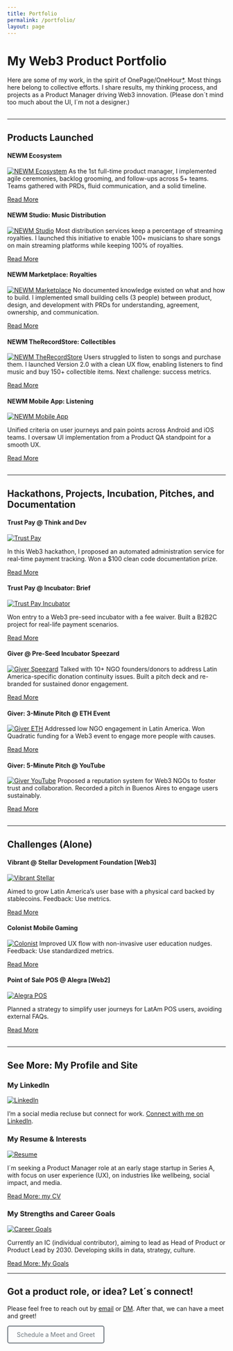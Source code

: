 ```yaml
---
title: Portfolio
permalink: /portfolio/
layout: page
---
```

<!-- Portfolio content with images from ramoneando-archive -->
<!-- Portfolio with bio, OnePage/OneHour spirit, and images from ramoneando-archive -->
<!-- Site logo and title 
<div style="display: flex; align-items: center; gap: 10px;">
  <img src="/assets/images/logo.png" alt="Site Logo" style="height: 40px;">
</div>
-->

# My Web3 Product Portfolio

Here are some of my work, in the spirit of OnePage/OneHour[*](https://www.onepageonehour.com/about). Most things here belong to collective efforts. I share results, my thinking process, and projects as a Product Manager driving Web3 innovation. (Please don´t mind too much about the UI, I´m not a designer.)

<!-- 
<a href="/docs/benji-goals.pdf" style="display: inline-block; padding: 10px 20px; border: 2px solid #6c757d; color: #6c757d; text-decoration: none; border-radius: 5px; background-color: transparent;" onmouseover="this.style.backgroundColor='#6c757d'; this.style.color='white';" onmouseout="this.style.backgroundColor='transparent'; this.style.color='#6c757d';">Here are my goals</a>
-->

<!-- # Web3 Products Launched -->

<hr style="margin: 30px 0;">


## Products Launched

#### NEWM Ecosystem
[![NEWM Ecosystem](/assets/images/newm.png)](https://newm.io/)
As the 1st full-time product manager, I implemented agile ceremonies, backlog grooming, and follow-ups across 5+ teams. Teams gathered with PRDs, fluid communication, and a solid timeline.

[Read More](https://newm.io/)

#### NEWM Studio: Music Distribution
[![NEWM Studio](/assets/images/newm-studio.png)](https://newm.studio/)
Most distribution services keep a percentage of streaming royalties. I launched this initiative to enable 100+ musicians to share songs on main streaming platforms while keeping 100% of royalties.

[Read More](https://newm.studio/)

#### NEWM Marketplace: Royalties
[![NEWM Marketplace](/assets/images/newm-mrkt.png)](https://marketplace.newm.io/)
No documented knowledge existed on what and how to build. I implemented small building cells (3 people) between product, design, and development with PRDs for understanding, agreement, ownership, and communication.

[Read More](https://marketplace.newm.io/)

#### NEWM TheRecordStore: Collectibles
[![NEWM TheRecordStore](/assets/images/newm-trs.png)](https://recordstore.newm.io/)
Users struggled to listen to songs and purchase them. I launched Version 2.0 with a clean UX flow, enabling listeners to find music and buy 150+ collectible items. Next challenge: success metrics.

[Read More](https://recordstore.newm.io/)

#### NEWM Mobile App: Listening
[![NEWM Mobile App](/assets/images/newm-app.png)](https://newm.io/app/)

Unified criteria on user journeys and pain points across Android and iOS teams. I oversaw UI implementation from a Product QA standpoint for a smooth UX.

[Read More](https://newm.io/app/)

<hr style="margin: 30px 0;">

## Hackathons, Projects, Incubation, Pitches, and Documentation

#### Trust Pay @ Think and Dev
[![Trust Pay](/assets/images/trust-pay.png)](https://github.com/naihloan/hackaton-web3)

In this Web3 hackathon, I proposed an automated administration service for real-time payment tracking. Won a $100 clean code documentation prize.

[Read More](https://github.com/naihloan/hackaton-web3)

#### Trust Pay @ Incubator: Brief
[![Trust Pay Incubator](/assets/images/trust-pay-brief.png)](https://github.com/naihloan/giver/blob/main/docs/trust-pay--brief.pdf)

Won entry to a Web3 pre-seed incubator with a fee waiver. Built a B2B2C project for real-life payment scenarios.

[Read More](https://github.com/naihloan/giver/blob/main/docs/trust-pay--brief.pdf)

#### Giver @ Pre-Seed Incubator Speezard
[![Giver Speezard](/assets/images/giver-mrkt.png)](https://github.com/naihloan/giver)
Talked with 10+ NGO founders/donors to address Latin America-specific donation continuity issues. Built a pitch deck and re-branded for sustained donor engagement.

[Read More](https://github.com/naihloan/giver)

#### Giver: 3-Minute Pitch @ ETH Event
[![Giver ETH](/assets/images/banner.png)](https://youtu.be/0ZllEEaVkq0?t=5203)
Addressed low NGO engagement in Latin America. Won Quadratic funding for a Web3 event to engage more people with causes.

[Read More](https://youtu.be/0ZllEEaVkq0?t=5203)

#### Giver: 5-Minute Pitch @ YouTube
[![Giver YouTube](/assets/images/giver-deck.png)](https://www.youtube.com/watch?v=Dcx3DsDvrno)
Proposed a reputation system for Web3 NGOs to foster trust and collaboration. Recorded a pitch in Buenos Aires to engage users sustainably.

[Read More](https://www.youtube.com/watch?v=Dcx3DsDvrno)

<hr style="margin: 30px 0;">

## Challenges (Alone)

#### Vibrant @ Stellar Development Foundation [Web3]
[![Vibrant Stellar](/assets/images/vibrant.png)](https://docs.google.com/document/d/1ygYA8fO-ZA_NEzBkLzPoG_tR7nwmIj_Q/)

Aimed to grow Latin America’s user base with a physical card backed by stablecoins. Feedback: Use metrics.

[Read More](https://docs.google.com/document/d/1ygYA8fO-ZA_NEzBkLzPoG_tR7nwmIj_Q/)

#### Colonist Mobile Gaming
[![Colonist](/assets/images/colonist.png)](https://docs.google.com/document/d/1tJtLP1rMluoYfjqvYuyJo90zgD811KbqSY43Qj_azM0/)
Improved UX flow with non-invasive user education nudges. Feedback: Use standardized metrics.

[Read More](https://docs.google.com/document/d/1tJtLP1rMluoYfjqvYuyJo90zgD811KbqSY43Qj_azM0/)

#### Point of Sale POS @ Alegra [Web2]
[![Alegra POS](/assets/images/alegra.png)](https://docs.google.com/document/d/1qe4MEC31eJdNm-yosAH_QAoG6NvtATbmNh8UduGztxI/)

Planned a strategy to simplify user journeys for LatAm POS users, avoiding external FAQs.

[Read More](https://docs.google.com/document/d/1qe4MEC31eJdNm-yosAH_QAoG6NvtATbmNh8UduGztxI/)

<hr style="margin: 30px 0;">

## See More: My Profile and Site

### My LinkedIn
[![LinkedIn](/assets/images/linkedin.png)](https://linkedin.com/in/bj-pm)

I’m a social media recluse but connect for work. [Connect with me on LinkedIn](https://linkedin.com/in/bj-pm).



### My Resume & Interests
[![Resume](/assets/images/resume.png)](/docs/benji-cv.pdf)

I´m seeking a Product Manager role at an early stage startup in Series A, with focus on user experience (UX), on industries like wellbeing, social impact, and media.

[Read More: my CV](/docs/benji-cv.pdf)



### My Strengths and Career Goals
[![Career Goals](/assets/images/strengths.png)](/docs/benji-goals.pdf)

Currently an IC (individual contributor), aiming to lead as Head of Product or Product Lead by 2030. Developing skills in data, strategy, culture.

[Read More: My Goals](/docs/benji-goals.pdf)

<!--
<a href="/docs/benji-goals.pdf" style="display: inline-block; padding: 10px 20px; border: 2px solid #6c757d; color: #6c757d; text-decoration: none; border-radius: 5px; background-color: transparent;" onmouseover="this.style.backgroundColor='#6c757d'; this.style.color='white';" onmouseout="this.style.backgroundColor='transparent'; this.style.color='#6c757d';">Read More About My Goals</a>

<a href="/about/" style="display: inline-block; padding: 10px 20px; border: 2px solid #6c757d; color: #6c757d; text-decoration: none; border-radius: 5px; background-color: transparent;" onmouseover="this.style.backgroundColor='#6c757d'; this.style.color='white';" onmouseout="this.style.backgroundColor='transparent'; this.style.color='#6c757d';">Who am I?</a>
-->

---

## Got a product role, or idea? Let´s connect!

Please feel free to reach out by [email](mailto:venhamon@gmail.com) or [DM](https://linkedin.com/in/bj-pm). After that, we can have a 
meet and greet!

<!--
[meet and greet](http://calendly.com/venhamon).
-->

<!--
<a href="mailto:venhamon@gmail.com" style="display: inline-block; padding: 10px 20px; background-color: #6c757d; color: white; text-decoration: none; border-radius: 5px;">
  Here´s my availability
 Do you have a product vision, or idea? Let´s connect and make it happen! 
</a>
-->

<a href="http://calendly.com/venhamon" style="display: inline-block; padding: 10px 20px; border: 2px solid #6c757d; color: #6c757d; text-decoration: none; border-radius: 5px; background-color: transparent;" onmouseover="this.style.backgroundColor='#6c757d'; this.style.color='white';" onmouseout="this.style.backgroundColor='transparent'; this.style.color='#6c757d';">
  Schedule a Meet and Greet
</a>

<!--
<a href="mailto:venhamon@gmail.com" style="display: inline-block; padding: 10px 20px; background-color: #6c757d; color: white; text-decoration: none; border-radius: 5px;">
Let´s meet up!
</a>
-->

<!--
<a href="mailto:venhamon@gmail.com" style="display: inline-block; padding: 10px 20px; background-color: #6c757d; color: white; text-decoration: none; border-radius: 5px;">
Got a product role, or idea? Let´s connect!
Do you have a product vision, or idea? Let´s connect and make it happen! 
</a>
-->

